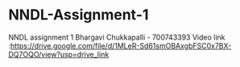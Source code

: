 # NNDL-Assignment-1
NNDL assignment 1
Bhargavi Chukkapalli - 700743393
Video link :https://drive.google.com/file/d/1MLeR-Sd61smOBAxgbFSC0x7BX-DQ7OQO/view?usp=drive_link
